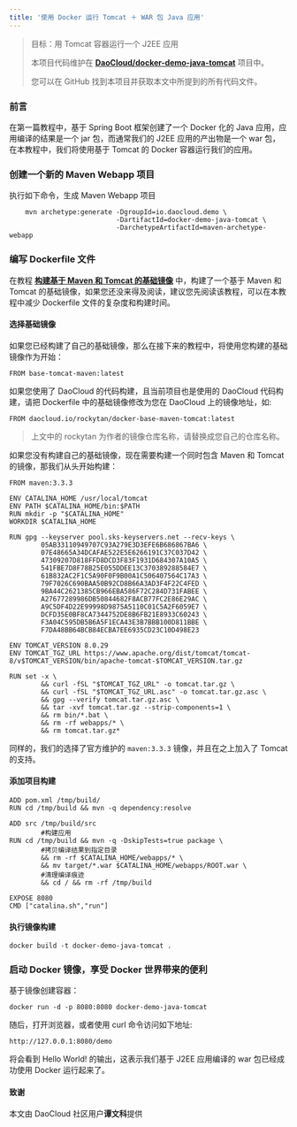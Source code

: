 ```yaml
---
title: '使用 Docker 运行 Tomcat ＋ WAR 包 Java 应用'
---
```


> 目标：用 Tomcat 容器运行一个 J2EE 应用
> 
> 本项目代码维护在 **[DaoCloud/docker-demo-java-tomcat](https://github.com/DaoCloud/docker-demo-java-tomcat)** 项目中。
>
> 您可以在 GitHub 找到本项目并获取本文中所提到的所有代码文件。

### 前言

在第一篇教程中，基于 Spring Boot 框架创建了一个 Docker 化的 Java 应用，应用编译的结果是一个 jar 包，而通常我们的 J2EE 应用的产出物是一个 war 包，在本教程中，我们将使用基于 Tomcat 的 Docker 容器运行我们的应用。

### 创建一个新的 Maven Webapp 项目

执行如下命令，生成 Maven Webapp 项目

```
	mvn archetype:generate -DgroupId=io.daocloud.demo \
                           -DartifactId=docker-demo-java-tomcat \
                           -DarchetypeArtifactId=maven-archetype-webapp
```


### 编写 Dockerfile 文件

在教程 **[构建基于 Maven 和 Tomcat 的基础镜像](http://docs.daocloud.io/java-docker/docker-build-base-image)** 中，构建了一个基于 Maven 和 Tomcat 的基础镜像，如果您还没来得及阅读，建议您先阅读该教程，可以在本教程中减少 Dockerfile 文件的复杂度和构建时间。

#### 选择基础镜像

如果您已经构建了自己的基础镜像，那么在接下来的教程中，将使用您构建的基础镜像作为开始：
```
FROM base-tomcat-maven:latest
```

如果您使用了 DaoCloud 的代码构建，且当前项目也是使用的 DaoCloud 代码构建，请把 Dockerfile 中的基础镜像修改为您在 DaoCloud 上的镜像地址，如:
```
FROM daocloud.io/rockytan/docker-base-maven-tomcat:latest
```

> 上文中的 rockytan 为作者的镜像仓库名称，请替换成您自己的仓库名称。

如果您没有构建自己的基础镜像，现在需要构建一个同时包含 Maven 和 Tomcat 的镜像，那我们从头开始构建：

```
FROM maven:3.3.3

ENV CATALINA_HOME /usr/local/tomcat
ENV PATH $CATALINA_HOME/bin:$PATH
RUN mkdir -p "$CATALINA_HOME"
WORKDIR $CATALINA_HOME

RUN gpg --keyserver pool.sks-keyservers.net --recv-keys \
        05AB33110949707C93A279E3D3EFE6B686867BA6 \
        07E48665A34DCAFAE522E5E6266191C37C037D42 \
        47309207D818FFD8DCD3F83F1931D684307A10A5 \
        541FBE7D8F78B25E055DDEE13C370389288584E7 \
        61B832AC2F1C5A90F0F9B00A1C506407564C17A3 \
        79F7026C690BAA50B92CD8B66A3AD3F4F22C4FED \
        9BA44C2621385CB966EBA586F72C284D731FABEE \
        A27677289986DB50844682F8ACB77FC2E86E29AC \
        A9C5DF4D22E99998D9875A5110C01C5A2F6059E7 \
        DCFD35E0BF8CA7344752DE8B6FB21E8933C60243 \
        F3A04C595DB5B6A5F1ECA43E3B7BBB100D811BBE \
        F7DA48BB64BCB84ECBA7EE6935CD23C10D498E23

ENV TOMCAT_VERSION 8.0.29
ENV TOMCAT_TGZ_URL https://www.apache.org/dist/tomcat/tomcat-8/v$TOMCAT_VERSION/bin/apache-tomcat-$TOMCAT_VERSION.tar.gz

RUN set -x \
        && curl -fSL "$TOMCAT_TGZ_URL" -o tomcat.tar.gz \
        && curl -fSL "$TOMCAT_TGZ_URL.asc" -o tomcat.tar.gz.asc \
        && gpg --verify tomcat.tar.gz.asc \
        && tar -xvf tomcat.tar.gz --strip-components=1 \
        && rm bin/*.bat \
		&& rm -rf webapps/* \
        && rm tomcat.tar.gz*
```

同样的，我们的选择了官方维护的 `maven:3.3.3` 镜像，并且在之上加入了 Tomcat 的支持。

#### 添加项目构建

```
ADD pom.xml /tmp/build/
RUN cd /tmp/build && mvn -q dependency:resolve

ADD src /tmp/build/src
        #构建应用
RUN cd /tmp/build && mvn -q -DskipTests=true package \
        #拷贝编译结果到指定目录
        && rm -rf $CATALINA_HOME/webapps/* \
        && mv target/*.war $CATALINA_HOME/webapps/ROOT.war \
        #清理编译痕迹
        && cd / && rm -rf /tmp/build

EXPOSE 8080
CMD ["catalina.sh","run"]
```


#### 执行镜像构建
```
docker build -t docker-demo-java-tomcat .
```

### 启动 Docker 镜像，享受 Docker 世界带来的便利

基于镜像创建容器：

```
docker run -d -p 8080:8080 docker-demo-java-tomcat
```

随后，打开浏览器，或者使用 curl 命令访问如下地址:
```
http://127.0.0.1:8080/demo
```

将会看到 Hello World! 的输出，这表示我们基于 J2EE 应用编译的 war 包已经成功使用 Docker 运行起来了。

#### 致谢

本文由 DaoCloud 社区用户**谭文科**提供
